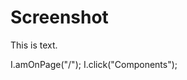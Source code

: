 # Screenshot

This is text.

<screenshot name="main">
  I.amOnPage("/");
  I.click("Components");
</screenshot>
